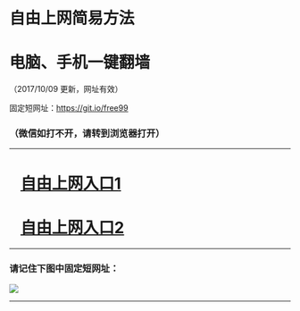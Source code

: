 ﻿# 自由上网简易方法

# 电脑、手机一键翻墙

（2017/10/09 更新，网址有效）

固定短网址：https://git.io/free99

### （微信如打不开，请转到浏览器打开）


***





# &nbsp;&nbsp; <a href="http://ft887918218.fwq-tz-1001.info/fwqtz01.html?t=100900121295 " target="_blank">自由上网入口1</a>
# &nbsp;&nbsp; <a href="http://ft177884019.fwq-tz-1002.info/fwqtz02.html?t=100900116905 " target="_blank">自由上网入口2</a>
***

### 请记住下图中固定短网址：

<img src="https://s3-us-west-2.amazonaws.com/fwq-1001/yjfq-20170905okok.png" /> 


***

